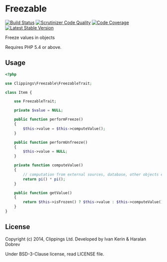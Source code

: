 Freezable
=========

[![Build Status](https://travis-ci.org/clippings/freezable.png?branch=master)](https://travis-ci.org/clippings/freezable)
[![Scrutinizer Code Quality](https://scrutinizer-ci.com/g/clippings/freezable/badges/quality-score.png)](https://scrutinizer-ci.com/g/clippings/freezable/)
[![Code Coverage](https://scrutinizer-ci.com/g/clippings/freezable/badges/coverage.png)](https://scrutinizer-ci.com/g/clippings/freezable/)
[![Latest Stable Version](https://poser.pugx.org/clippings/freezable/v/stable.png)](https://packagist.org/packages/clippings/freezable)

Freeze values in objects

Requires PHP 5.4 or above.

Usage
-----

``` php
<?php

use Clippings\Freezable\FreezableTrait;

class Item {

    use FreezableTrait;

    private $value = NULL;

    public function performFreeze()
    {
        $this->value = $this->computeValue();
    }

    public function performUnfreeze()
    {
        $this->value = NULL;
    }

    private function computeValue()
    {
        // computation from external sources, database, other objects etc.
        return pi() * pi();
    }

    public function getValue()
    {
        return $this->isFrozen() ? $this->value : $this->computeValue();
    }
}
```

License
-------

Copyright (c) 2014, Clippings Ltd. Developed by Ivan Kerin &amp; Haralan Dobrev

Under BSD-3-Clause license, read LICENSE file.
